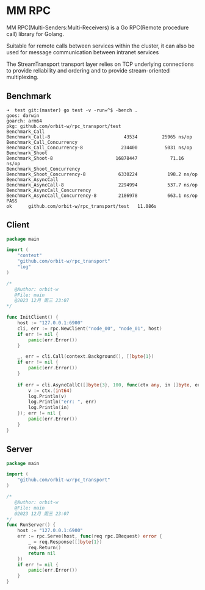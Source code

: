 # MM RPC
MM RPC(Multi-Senders:Multi-Receivers) is a Go RPC(Remote procedure call) library for Golang.

Suitable for remote calls between services within the cluster,
it can also be used for message communication between intranet services

The StreamTransport transport layer relies on TCP underlying connections to provide reliability and ordering
and to provide stream-oriented multiplexing.

## Benchmark
```
➜  test git:(master) go test -v -run=^$ -bench .
goos: darwin
goarch: arm64
pkg: github.com/orbit-w/rpc_transport/test
Benchmark_Call
Benchmark_Call-8                    	   43534	     25965 ns/op
Benchmark_Call_Concurrency
Benchmark_Call_Concurrency-8        	  234400	      5031 ns/op
Benchmark_Shoot
Benchmark_Shoot-8                   	16878447	        71.16 ns/op
Benchmark_Shoot_Concurrency
Benchmark_Shoot_Concurrency-8       	 6330224	       198.2 ns/op
Benchmark_AsyncCall
Benchmark_AsyncCall-8               	 2294994	       537.7 ns/op
Benchmark_AsyncCall_Concurrency
Benchmark_AsyncCall_Concurrency-8   	 2186978	       663.1 ns/op
PASS
ok  	github.com/orbit-w/rpc_transport/test	11.086s

```

## Client
```go
package main

import (
	"context"
	"github.com/orbit-w/rpc_transport"
	"log"
)

/*
   @Author: orbit-w
   @File: main
   @2023 12月 周三 23:07
*/

func InitClient() {
	host := "127.0.0.1:6900"
	cli, err := rpc.NewClient("node_00", "node_01", host)
	if err != nil {
		panic(err.Error())
	}

	_, err = cli.Call(context.Background(), []byte{1})
	if err != nil {
		panic(err.Error())
	}
	
	if err = cli.AsyncCallC([]byte{3}, 100, func(ctx any, in []byte, err error) error {
		v := ctx.(int64)
		log.Println(v)
		log.Println("err: ", err)
		log.Println(in)
	}); err != nil {
		panic(err.Error())
	}
}

```

## Server
```go
package main

import (
	"github.com/orbit-w/rpc_transport"
)

/*
   @Author: orbit-w
   @File: main
   @2023 12月 周三 23:07
*/
func RunServer() {
	host := "127.0.0.1:6900"
	err := rpc.Serve(host, func(req rpc.IRequest) error {
		_ = req.Response([]byte{1})
		req.Return()
		return nil
	})
	if err != nil {
		panic(err.Error())
	}
}
```